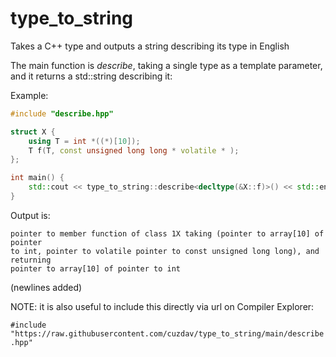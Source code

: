 # type_to_string
Takes a C++ type and outputs a string describing its type in English

The main function is _describe_, taking a single type as a template parameter,
and it returns a std::string describing it:

Example:

```cpp
#include "describe.hpp"

struct X {
    using T = int *((*)[10]);
    T f(T, const unsigned long long * volatile * );
};

int main() {
    std::cout << type_to_string::describe<decltype(&X::f)>() << std::endl;
}
```

Output is:

```
pointer to member function of class 1X taking (pointer to array[10] of pointer
to int, pointer to volatile pointer to const unsigned long long), and returning
pointer to array[10] of pointer to int
```
(newlines added)

NOTE: it is also useful to include this directly via url on Compiler Explorer:

`#include "https://raw.githubusercontent.com/cuzdav/type_to_string/main/describe.hpp"`
